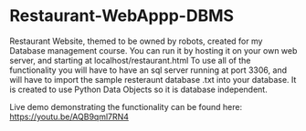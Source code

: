 # Restaurant-WebAppp-DBMS
Restaurant Website, themed to be owned by robots, created for my Database management course. 
You can run it by hosting it on your own web server, and starting at localhost/restaurant.html
To use all of the functionality you will have to have an sql server running at port 3306, and will have to import the sample resteraunt database .txt into your database. It is created to use Python Data Objects so it is database independent.

Live demo demonstrating the functionality can be found here: https://youtu.be/AQB9qml7RN4
